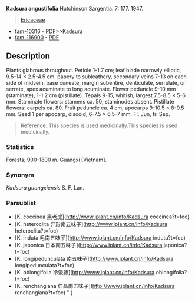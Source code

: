 **Kadsura angustifolia** Hutchinson Sargentia. 7: 177. 1947.

> [Ericaceae](http://www.iplant.cn/info/Ericaceae?t=foc)
* [fam-10316](http://www.iplant.cn/foc/fam/10316) - [PDF](http://www.iplant.cn/foc/pdf/Ericaceae.pdf)>>[Kadsura](http://www.iplant.cn/info/Kadsura?t=foc)
* [fam-116900](http://www.iplant.cn/foc/fam/116900) - [PDF](http://www.iplant.cn/foc/pdf/Kadsura.pdf)

## Description

Plants glabrous throughout. Petiole 1-1.7 cm; leaf blade narrowly elliptic, 9.5-14 × 2.5-4.5 cm, papery to subleathery, secondary veins 7-13 on each side of midvein, base cuneate, margin subentire, denticulate, serrulate, or serrate, apex acuminate to long acuminate. Flower peduncle 9-10 mm (staminate), 1-1.2 cm (pistillate). Tepals 9-15, whitish, largest 7.5-8.5 × 5-6 mm. Staminate flowers: stamens ca. 50; staminodes absent. Pistillate flowers: carpels ca. 80. Fruit peduncle ca. 4 cm; apocarps 9-10.5 × 8-9.5 mm. Seed 1 per apocarp, discoid, 6-7.5 × 6.5-7 mm. Fl. Jun, fr. Sep.


> Reference: 
> This species is used medicinally.This species is used medicinally.

### Statistics
Forests; 900-1800 m. Guangxi [Vietnam].

### Synonym
*Kadsura guangxiensis* S. F. Lan.



### Parsublist

* [K.  coccinea  黑老虎](http://www.iplant.cn/info/Kadsura coccinea?t=foc)
* [K.  heteroclita  异形南五味子](http://www.iplant.cn/info/Kadsura heteroclita?t=foc)
* [K.  induta  毛南五味子](http://www.iplant.cn/info/Kadsura induta?t=foc)
* [K.  japonica  日本南五味子](http://www.iplant.cn/info/Kadsura japonica?t=foc)
* [K.  longipedunculata  南五味子](http://www.iplant.cn/info/Kadsura longipedunculata?t=foc)
* [K.  oblongifolia  冷饭藤](http://www.iplant.cn/info/Kadsura oblongifolia?t=foc)
* [K.  renchangiana  仁昌南五味子](http://www.iplant.cn/info/Kadsura renchangiana?t=foc)
"
}